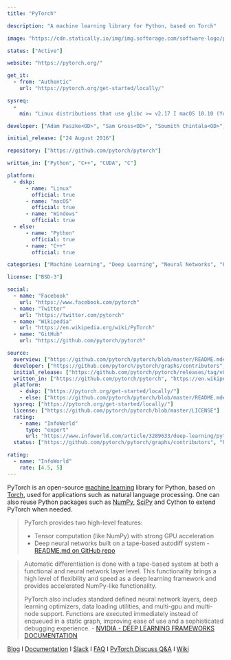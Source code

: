 ```yaml
---
title: "PyTorch"

description: "A machine learning library for Python, based on Torch"

image: "https://cdn.statically.io/img/img.softorage.com/software-logo/pytorch.png?h=64"

status: ["Active"]

website: "https://pytorch.org/"

get_it:
  - from: "Authentic"
    url: "https://pytorch.org/get-started/locally/"

sysreq:
  -
    min: "Linux distributions that use glibc >= v2.17 I macOS 10.10 (Yosemite) or above I Windows 7 and greater; Windows 10 or greater recommended, Windows Server 2008 r2 and greater"

developer: ["Adam Paszke<OD>", "Sam Gross<OD>", "Soumith Chintala<OD>", "Gregory Chanan<OD>", "Community"]

initial_release: ["24 August 2016"]

repository: ["https://github.com/pytorch/pytorch"]

written_in: ["Python", "C++", "CUDA", "C"]

platform:
  - dskp:
      - name: "Linux"
        official: true
      - name: "macOS"
        official: true
      - name: "Windows"
        official: true
  - else:
      - name: "Python"
        official: true
      - name: "C++"
        official: true

categories: ["Machine Learning", "Deep Learning", "Neural Networks", "Framework"]

license: ["BSD-3"]

social:
  - name: "Facebook"
    url: "https://www.facebook.com/pytorch"
  - name: "Twitter"
    url: "https://twitter.com/pytorch"
  - name: "Wikipedia"
    url: "https://en.wikipedia.org/wiki/PyTorch"
  - name: "GitHub"
    url: "https://github.com/pytorch/pytorch"

source:
  overview: ["https://github.com/pytorch/pytorch/blob/master/README.md#more-about-pytorch", "http://dl4nlp.info/en/latest/", "https://pytorch.org/", "https://github.com/pytorch/pytorch/blob/master/README.md", "https://docs.nvidia.com/deeplearning/dgx/pytorch-release-notes/overview.html"]
  developer: ["https://github.com/pytorch/pytorch/graphs/contributors", "https://en.wikipedia.org/w/index.php?title=PyTorch&oldid=881109145"]
  initial_release: ["https://github.com/pytorch/pytorch/releases/tag/v0.1.1"]
  written_in: ["https://github.com/pytorch/pytorch", "https://en.wikipedia.org/w/index.php?title=PyTorch&oldid=881109145"]
  platform:
    - dskp: ["https://pytorch.org/get-started/locally/"]
    - else: ["https://github.com/pytorch/pytorch/blob/master/README.md#extensions-without-pain", "https://github.com/pytorch/pytorch/blob/master/README.md#python-first"]
  sysreq: ["https://pytorch.org/get-started/locally/"]
  license: ["https://github.com/pytorch/pytorch/blob/master/LICENSE"]
  rating:
    - name: "InfoWorld"
      type: "expert"
      url: "https://www.infoworld.com/article/3289633/deep-learning/pytorch-review-a-deep-learning-framework-built-for-speed.html"
  status: ["https://github.com/pytorch/pytorch/graphs/contributors", "https://pytorch.org/blog/"]

rating:
  - name: "InfoWorld"
    rate: [4.5, 5]
---
```

  PyTorch is an open-source [machine learning](/categories/machine-learning) library for Python, based on [Torch](/software/torch/), used for applications such as natural language processing. One can also reuse Python packages such as [NumPy](/software/numpy/), [SciPy](/software/scipy-library/) and Cython to extend PyTorch when needed.
  
  > PyTorch provides two high-level features:
  > 
  > * Tensor computation (like NumPy) with strong GPU acceleration
  > * Deep neural networks built on a tape-based autodiff system
  > \- [README.md on GitHub repo](https://github.com/pytorch/pytorch/blob/master/README.md)
  
  > Automatic differentiation is done with a tape-based system at both a functional and neural network layer level. This functionality brings a high level of flexibility and speed as a deep learning framework and provides accelerated NumPy-like functionality.
  > 
  > PyTorch also includes standard defined neural network layers, deep learning optimizers, data loading utilities, and multi-gpu and multi-node support. Functions are executed immediately instead of enqueued in a static graph, improving ease of use and a sophisticated debugging experience.
  > \- [NVIDIA - DEEP LEARNING FRAMEWORKS DOCUMENTATION](https://docs.nvidia.com/deeplearning/dgx/pytorch-release-notes/overview.html)
  
  [Blog](https://pytorch.org/blog)  I  [Documentation](https://pytorch.org/docs)  I  [Slack](https://pytorch.slack.com/)  I  [FAQ](https://pytorch.org/docs/stable/notes/faq.html)  I  [PyTorch Discuss Q&A](https://discuss.pytorch.org/)  I  [Wiki](https://github.com/pytorch/pytorch/wiki)




